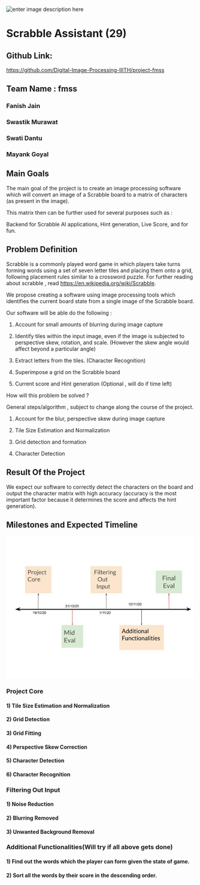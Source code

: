 ![enter image description here](https://i.imgur.com/Pkn5quX.jpg)
# Scrabble Assistant (29)

## Github Link:
https://github.com/Digital-Image-Processing-IIITH/project-fmss

## Team Name : fmss
### Fanish Jain
### Swastik Murawat
### Swati Dantu
### Mayank Goyal

## Main Goals

The main goal of the project is to create an image processing software which will convert an image of a Scrabble board to a matrix of characters (as present in the image).

This matrix then can be further used for several purposes such as :

Backend for Scrabble AI applications, Hint generation, Live Score, and for fun.

## Problem Definition

Scrabble is a commonly played word game in which players take turns forming words using a set of seven letter tiles and placing them onto a grid, following placement rules similar to a crossword puzzle. For further reading about scrabble , 
read https://en.wikipedia.org/wiki/Scrabble.

We propose creating a software using image processing tools which identifies the current board state from a single image of the Scrabble board.

Our software will be able do the following :

1.  Account for small amounts of blurring during image capture
    
2.  Identify tiles within the input image, even if the image is subjected to perspective skew, rotation, and scale. (However the skew angle would affect beyond a particular angle)
    
3.  Extract letters from the tiles. (Character Recognition)
    
4.  Superimpose a grid on the Scrabble board
    
5.  Current score and Hint generation (Optional , will do if time left)
    

How will this problem be solved ?

General steps/algorithm , subject to change along the course of the project.

1.  Account for the blur, perspective skew during image capture
    
2.  Tile Size Estimation and Normalization
    
3.  Grid detection and formation
    
4.  Character Detection
## Result Of the Project

We expect our software to correctly detect the characters on the board and output the character matrix with high accuracy (accuracy is the most important factor because it determines the score and affects the hint generation).

## Milestones and Expected Timeline

![Timeline](./images/timeline.jpg)

### Project Core

#### 1) Tile Size Estimation and Normalization

#### 2) Grid Detection

#### 3) Grid Fitting

#### 4) Perspective Skew Correction

#### 5) Character Detection

#### 6) Character Recognition

### Filtering Out Input

#### 1) Noise Reduction

#### 2) Blurring Removed

#### 3) Unwanted Background Removal

### Additional Functionalities(Will try if all above gets done)

#### 1) Find out the words which the player can form given the state of game.

#### 2) Sort all the words by their score in the descending order.

